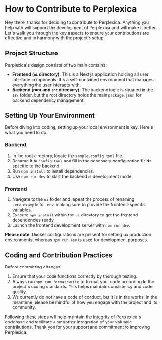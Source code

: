 # How to Contribute to Perplexica

Hey there, thanks for deciding to contribute to Perplexica. Anything you help with will support the development of
Perplexica and will make it better. Let's walk you through the key aspects to ensure your contributions are effective
and in harmony with the project's setup.

## Project Structure

Perplexica's design consists of two main domains:

- **Frontend (`ui` directory)**: This is a Next.js application holding all user interface components. It's a
  self-contained environment that manages everything the user interacts with.
- **Backend (root and `src` directory)**: The backend logic is situated in the `src` folder, but the root directory
  holds the main `package.json` for backend dependency management.

## Setting Up Your Environment

Before diving into coding, setting up your local environment is key. Here's what you need to do:

### Backend

1. In the root directory, locate the `sample.config.toml` file.
2. Rename it to `config.toml` and fill in the necessary configuration fields specific to the backend.
3. Run `npm install` to install dependencies.
4. Use `npm run dev` to start the backend in development mode.

### Frontend

1. Navigate to the `ui` folder and repeat the process of renaming `.env.example` to `.env`, making sure to provide the
   frontend-specific variables.
2. Execute `npm install` within the `ui` directory to get the frontend dependencies ready.
3. Launch the frontend development server with `npm run dev`.

**Please note**: Docker configurations are present for setting up production environments, whereas `npm run dev` is used
for development purposes.

## Coding and Contribution Practices

Before committing changes:

1. Ensure that your code functions correctly by thorough testing.
2. Always run `npm run format:write` to format your code according to the project's coding standards. This helps
   maintain consistency and code quality.
3. We currently do not have a code of conduct, but it is in the works. In the meantime, please be mindful of how you
   engage with the project and its community.

Following these steps will help maintain the integrity of Perplexica's codebase and facilitate a smoother integration of
your valuable contributions. Thank you for your support and commitment to improving Perplexica.
